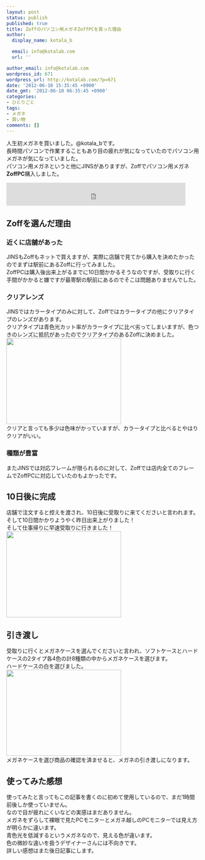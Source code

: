 ```yaml
---
layout: post
status: publish
published: true
title: Zoffのパソコン用メガネZoffPCを買った理由
author:
  display_name: kotala_b

  email: info@kotalab.com
  url: ''

author_email: info@kotalab.com
wordpress_id: 671
wordpress_url: http://kotalab.com/?p=671
date: '2012-06-10 15:35:45 +0900'
date_gmt: '2012-06-10 06:35:45 +0900'
categories:
- ひとりごと
tags:
- メガネ
- 買い物
comments: []
---
```

<p>人生初メガネを買いました。@kotala_bです。<br />
長時間パソコンで作業することもあり目の疲れが気になっていたのでパソコン用メガネが気になっていました。<br />
パソコン用メガネというと他にJINSがありますが、Zoffでパソコン用メガネ<strong>ZoffPC</strong>購入しました。<br />
<!--more--></p>
<p><iframe src="http://rcm-jp.amazon.co.jp/e/cm?t=same-22&o=9&p=13&l=ur1&category=apparelshoes&banner=1RM28Z7BWYX5KRYDHXG2&f=ifr" width="468" height="60" scrolling="no" border="0" marginwidth="0" style="border:none;" frameborder="0"></iframe></p>
<h2>Zoffを選んだ理由</h2>
<h3>近くに店舗があった</h3>
<p>JINSもZoffもネットで買えますが、実際に店舗で見てから購入を決めたかったのでまずは駅前にあるZoffに行ってみました。<br />
ZoffPCは購入後出来上がるまでに10日間かかるそうなのですが、受取りに行く手間がかかると嫌ですが最寄駅の駅前にあるのでそこは問題ありませんでした。</p>
<h3>クリアレンズ</h3>
<p>JINSではカラータイプのみに対して、Zoffではカラータイプの他にクリアタイプのレンズがあります。<br />
クリアタイプは青色光カット率がカラータイプに比べ劣ってしまいますが、色つきのレンズに抵抗があったのでクリアタイプのあるZoffに決めました。<br />
<a href="http://kotalab.com/wp-content/uploads/zoff_120610_03.jpg" target="_blank"><img src="http://kotalab.com/wp-content/uploads/zoff_120610_03-300x225.jpg" alt="" title="zoff_120610_03" width="300" height="225" class="alignnone size-medium wp-image-672" /></a><br />
クリアと言っても多少は色味がかっていますが、カラータイプと比べるとやはりクリアがいい。</p>
<h3>種類が豊富</h3>
<p>またJINSでは対応フレームが限られるのに対して、Zoffでは店内全てのフレームでZoffPCに対応していたのもよかったです。</p>
<h2>10日後に完成</h2>
<p>店舗で注文すると控えを渡され、10日後に受取りに来てくださいと言われます。<br />
そして10日間かかりようやく昨日出来上がりました！<br />
そして仕事帰りに早速受取りに行きました！<br />
<a href="http://kotalab.com/wp-content/uploads/zoff_120610_01.jpg" target="_blank"><img src="http://kotalab.com/wp-content/uploads/zoff_120610_01-300x225.jpg" alt="" title="zoff_120610_01" width="300" height="225" class="alignnone size-medium wp-image-676" /></a></p>
<h2>引き渡し</h2>
<p>受取りに行くとメガネケースを選んでくださいと言われ、ソフトケースとハードケースの2タイプ各4色の計8種類の中からメガネケースを選びます。<br />
ハードケースの白を選びました。<br />
<a href="http://kotalab.com/wp-content/uploads/zoff_120610_02.jpg" target="_blank"><img src="http://kotalab.com/wp-content/uploads/zoff_120610_02-300x225.jpg" alt="" title="zoff_120610_02" width="300" height="225" class="alignnone size-medium wp-image-675" /></a><br />
メガネケースを選び商品の確認を済ませると、メガネの引き渡しになります。</p>
<h2>使ってみた感想</h2>
<p>使ってみたと言ってもこの記事を書くのに初めて使用しているので、まだ1時間前後しか使っていません。<br />
なので目が疲れにくいなどの実感はまだありません。<br />
メガネをずらして裸眼で見たPCモニターとメガネ越しのPCモニターでは見え方が明らかに違います。<br />
青色光を低減するというメガネなので、見える色が違います。<br />
色の微妙な違いを扱うデザイナーさんには不向きです。<br />
詳しい感想はまた後日記事にします。</p>
